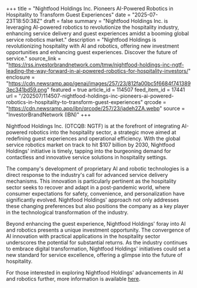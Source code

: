 +++
title = "Nightfood Holdings Inc. Pioneers AI-Powered Robotics in Hospitality to Transform Guest Experiences"
date = "2025-07-23T18:50:38Z"
draft = false
summary = "Nightfood Holdings Inc. is leveraging AI-powered robotics to revolutionize the hospitality industry, enhancing service delivery and guest experiences amidst a booming global service robotics market."
description = "Nightfood Holdings is revolutionizing hospitality with AI and robotics, offering new investment opportunities and enhancing guest experiences. Discover the future of service."
source_link = "https://rss.investorbrandnetwork.com/tmw/nightfood-holdings-inc-ngtf-leading-the-way-forward-in-ai-powered-robotics-for-hospitality-investors/"
enclosure = "https://cdn.newsramp.app/genai/images/257/23/812fa00bc5f6684f7413893ec341bd59.png"
featured = true
article_id = 114507
feed_item_id = 17441
url = "/202507/114507-nightfood-holdings-inc-pioneers-ai-powered-robotics-in-hospitality-to-transform-guest-experiences"
qrcode = "https://cdn.newsramp.app/ibn/qrcode/257/23/jadeh2ZA.webp"
source = "InvestorBrandNetwork (IBN)"
+++

<p>Nightfood Holdings Inc. (OTCQB: NGTF) is at the forefront of integrating AI-powered robotics into the hospitality sector, a strategic move aimed at redefining guest experiences and operational efficiency. With the global service robotics market on track to hit $107 billion by 2030, Nightfood Holdings' initiative is timely, tapping into the burgeoning demand for contactless and innovative service solutions in hospitality settings.</p><p>The company's development of proprietary AI and robotic technologies is a direct response to the industry's call for advanced service delivery mechanisms. This innovation is particularly pertinent as the hospitality sector seeks to recover and adapt in a post-pandemic world, where consumer expectations for safety, convenience, and personalization have significantly evolved. Nightfood Holdings' approach not only addresses these changing preferences but also positions the company as a key player in the technological transformation of the industry.</p><p>Beyond enhancing the guest experience, Nightfood Holdings' foray into AI and robotics presents a unique investment opportunity. The convergence of AI innovation with practical applications in the hospitality sector underscores the potential for substantial returns. As the industry continues to embrace digital transformation, Nightfood Holdings' initiatives could set a new standard for service excellence, offering a glimpse into the future of hospitality.</p><p>For those interested in exploring Nightfood Holdings' advancements in AI and robotics further, more information is available <a href='http://ibn.fm/NGTF' rel='nofollow' target='_blank'>here</a>.</p>